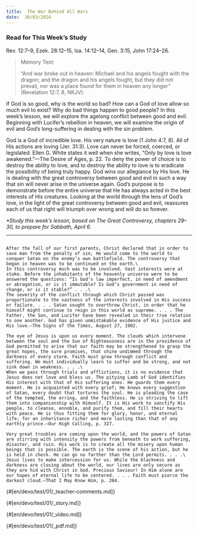 ```yaml
---
title:  The War Behind All Wars
date:  30/03/2024
---
```


### Read for This Week’s Study
Rev. 12:7–9, Ezek. 28:12–15, Isa. 14:12–14, Gen. 3:15, John 17:24–26.

> <p>Memory Text:</p>
> “And war broke out in heaven: Michael and his angels fought with the dragon; and the dragon and his angels fought, but they did not prevail, nor was a place found for them in heaven any longer” (Revelation 12:7, 8, NKJV).

If God is so good, why is the world so bad? How can a God of love allow so much evil to exist? Why do bad things happen to good people? In this week’s lesson, we will explore the agelong conflict between good and evil. Beginning with Lucifer’s rebellion in heaven, we will examine the origin of evil and God’s long-suffering in dealing with the sin problem.

God is a God of incredible love. His very nature is love (1 John 4:7, 8). All of His actions are loving (Jer. 31:3). Love can never be forced, coerced, or legislated. Ellen G. White states it well when she writes, “Only by love is love awakened.”—The Desire of Ages, p. 22. To deny the power of choice is to destroy the ability to love, and to destroy the ability to love is to eradicate the possibility of being truly happy. God wins our allegiance by His love. He is dealing with the great controversy between good and evil in such a way that sin will never arise in the universe again. God’s purpose is to demonstrate before the entire universe that He has always acted in the best interests of His creatures. Looking at the world through the lens of God’s love, in the light of the great controversy between good and evil, reassures each of us that right will triumph over wrong and will do so forever.

_*Study this week’s lesson, based on The Great Controversy, chapters 29–30, to prepare for Sabbath, April 6._

---

```=Additional Reading: Selected Quotes from Ellen G. White

After the fall of our first parents, Christ declared that in order to save man from the penalty of sin, He would come to the world to conquer Satan on the enemy’s own battlefield. The controversy that began in heaven was to be continued on the earth.\
In this controversy much was to be involved. Vast interests were at stake. Before the inhabitants of the heavenly universe were to be answered the questions: “Is God’s law imperfect, in need of amendment or abrogation, or is it immutable? Is God’s government in need of change, or is it stable?” . . .\
The severity of the conflict through which Christ passed was proportionate to the vastness of the interests involved in His success or failure. . . . Satan sought to overthrow Christ, in order that he himself might continue to reign in this world as supreme. . . . The Father, the Son, and Lucifer have been revealed in their true relation to one another. God has given unmistakable evidence of His justice and His love.—The Signs of the Times, August 27, 1902.

The eye of Jesus is upon us every moment. The clouds which intervene between the soul and the Sun of Righteousness are in the providence of God permitted to arise that our faith may be strengthened to grasp the great hopes, the sure promises, that shine undimmed through the darkness of every storm. Faith must grow through conflict and suffering. We must individually learn to suffer and be strong, and not sink down in weakness. . . .\
When we pass through trials and afflictions, it is no evidence that Jesus does not love and bless us. The pitying Lamb of God identifies His interest with that of His suffering ones. He guards them every moment. He is acquainted with every grief; He knows every suggestion of Satan, every doubt that tortures the soul. He is pleading the case of the tempted, the erring, and the faithless. He is striving to lift them into companionship with Himself. It is His work to sanctify His people, to cleanse, ennoble, and purify them, and fill their hearts with peace. He is thus fitting them for glory, honor, and eternal life; for an inheritance richer and more lasting than that of any earthly prince.—Our High Calling, p. 327.

Very great troubles are coming upon the world, and the powers of Satan are stirring with intensity the powers from beneath to work suffering, disaster, and ruin. His work is to create all the misery upon human beings that is possible. The earth is the scene of his action, but he is held in check. He can go no farther than the Lord permits. . . .\
Jesus lives to make intercession for us. While the blackness and darkness are closing about the world, our lives are only secure as they are hid with Christ in God. Precious Saviour! In Him alone are our hopes of eternal life to be centered. . . . Faith must pierce the darkest cloud.—That I May Know Him, p. 284.

```

{#[en/devo/test/01/_teacher-comments.md]}

{#[en/devo/test/01/_story.md]}

{#[en/devo/test/01/_video.md]}

{#[en/devo/test/01/_pdf.md]}
